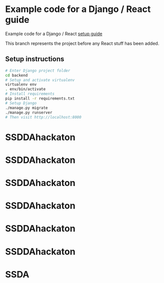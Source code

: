 # Example code for a Django / React guide 

Example code for a Django / React [setup guide](https://mattsegal.dev/django-react.html)

This branch represents the project before any React stuff has been added.

## Setup instructions

```bash
# Enter Django project folder
cd backend
# Setup and activate virtualenv
virtualenv env
. env/bin/activate
# Install requirements
pip install -r requirements.txt
# Setup Django
./manage.py migrate
./manage.py runserver
# Then visit http://localhost:8000
```
# SSDDAhackaton
# SSDDAhackaton
# SSDDAhackaton
# SSDDAhackaton
# SSDDAhackaton
# SSDDAhackaton
# SSDA
